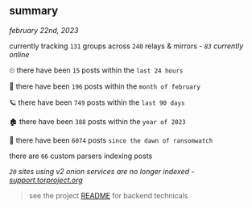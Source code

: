 
## summary
_february 22nd, 2023_

currently tracking `131` groups across `240` relays & mirrors - _`83` currently online_

⏲ there have been `15` posts within the `last 24 hours`

🦈 there have been `196` posts within the `month of february`

🪐 there have been `749` posts within the `last 90 days`

🏚 there have been `388` posts within the `year of 2023`

🦕 there have been `6074` posts `since the dawn of ransomwatch`

there are `66` custom parsers indexing posts

_`20` sites using v2 onion services are no longer indexed - [support.torproject.org](https://support.torproject.org/onionservices/v2-deprecation/)_

> see the project [README](https://github.com/joshhighet/ransomwatch#ransomwatch--) for backend technicals
